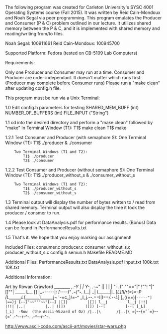 The following program was created for Carleton University's SYSC 4001 Operating Systems course (Fall 2015). It was written by Reid Cain-Mondoux and Noah Segal via peer programming. This program emulates the Producer and Consumer (P & C) problem outlined in our lecture. It utilizes shared memory between the P & C, and it is implemented with shared memory and reading/writing from/to files.

Noah Segal: 100911661
Reid Cain-Mondoux: 100945700

Supported Platform: Fedora (tested on CB-5109 Lab Computers)

Requirements:

Only one Producer and Consumer may run at a time.
Consumer and Producer are order independant. It doesn't matter which runs first. (Producer may complete before Consumer runs)
Please run a "make clean" after updating config.h file.


This program must be run via a Unix Terminal:

1.0 Edit config.h parameters for testing
        SHARED_MEM_BUFF (int)
        NUMBER_OF_BUFFERS (int)
        FILE_INPUT ("String")

1.1 cd into the desired directory and perform a "make clean" followed by "make"
        In Terminal Window (T1):
            T1$ make clean
            T1$ make

1.2.1 Test Consumer and Producer (with semaphore S):
        One Terminal Window (T1):
            T1$ ./producer & ./consumer
            
        Two Terminal Windows (T1 and T2):
            T1$ ./producer
            T2$ ./consumer

1.2.2 Test Consumer and Producer (without semaphore S):
        One Terminal Window (T1):
            T1$ ./producer_without_s & ./consumer_without_s
            
        Two Terminal Windows (T1 and T2):
            T1$ ./producer_without_s
            T2$ ./consumer_without_s

1.3 Terminal output will display the number of bytes written to / read from shared memory.
    Terminal output will also display the time it took the producer / consmer to run.
    
1.4 Please look at DataAnalysis.pdf for performance results. (Bonus)
    Data can be found in PerformanceResults.txt
    
1.5 That's it. We hope that you enjoy marking our assignment!


Included Files:
    consumer.c
    producer.c
    consumer_without_s.c
    producer_without_s.c
    config.h
    semun.h
    Makefile
    README.MD
    
Additional Files:
    PerformanceResults.txt
    DataAnalysis.pdf
    input.txt
    100k.txt
    10K.txt



Additional Information:

Art by Rowan Crawford
               ________
          _,.-Y  |  |  Y-._
      .-~"   ||  |  |  |   "-.
      I" ""=="|" !""! "|"[]""|     _____
      L__  [] |..------|:   _[----I" .-{"-.
     I___|  ..| l______|l_ [__L]_[I_/r(=}=-P
    [L______L_[________]______j~  '-=c_]/=-^
     \_I_j.--.\==I|I==_/.--L_]
       [_((==)[`-----"](==)j
          I--I"~~"""~~"I--I
          |[]|         |[]|
          l__j         l__j
          |!!|         |!!|
          |..|         |..|
          ([])         ([])
          ]--[         ]--[
          [_L]         [_L]  -Row  (the Ascii-Wizard of Oz)
         /|..|\       /|..|\
        `=}--{='     `=}--{='
       .-^--r-^-.   .-^--r-^-.
       
http://www.ascii-code.com/ascii-art/movies/star-wars.php

